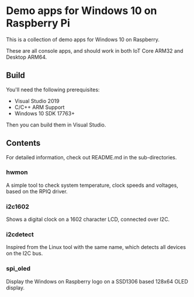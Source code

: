 # Demo apps for Windows 10 on Raspberry Pi

This is a collection of demo apps for Windows 10 on Raspberry.

These are all console apps, and should work in both IoT Core ARM32 and Desktop ARM64.

## Build
You'll need the following prerequisites:

- Visual Studio 2019
- C/C++ ARM Support
- Windows 10 SDK 17763+

Then you can build them in Visual Studio.

## Contents
For detailed information, check out README.md in the sub-directories.

### hwmon
A simple tool to check system temperature, clock speeds and voltages, based on the RPIQ driver.

### i2c1602
Shows a digital clock on a 1602 character LCD, connected over I2C.

### i2cdetect
Inspired from the Linux tool with the same name, which detects all devices on the I2C bus. 

### spi_oled
Display the Windows on Raspberry logo on a SSD1306 based 128x64 OLED display.

